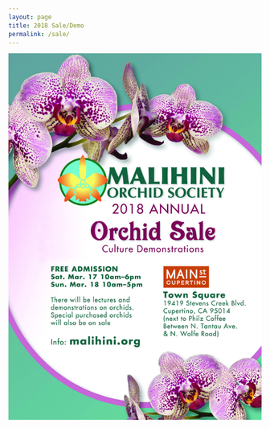 ```yaml
---
layout: page
title: 2018 Sale/Demo
permalink: /sale/
---
```


<img src="/img/MOS2018_postcard4x6.jpg">
